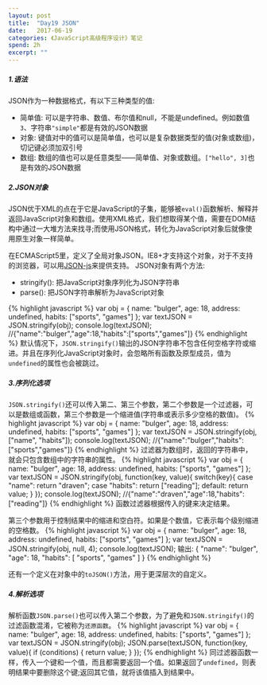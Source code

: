 ```yaml
---
layout: post
title:  "Day19 JSON"
date:   2017-06-19
categories: 《JavaScript高级程序设计》笔记
spend: 2h
excerpt: ""
---
```

##### 1.语法
JSON作为一种数据格式，有以下三种类型的值:
* 简单值: 可以是字符串、数值、布尔值和null，不能是undefined。例如数值`3`、字符串`"simple"`都是有效的JSON数据
* 对象: 键值对中的值可以是简单值，也可以是复杂数据类型的值(对象或数组)，切记键必须加双引号
* 数组: 数组的值也可以是任意类型——简单值、对象或数组。`["hello", 3]`也是有效的JSON数据

##### 2.JSON对象
JSON优于XML的点在于它是JavaScript的子集，能够被`eval()`函数解析、解释并返回JavaScript对象和数组。使用XML格式，我们想取得某个值，需要在DOM结构中通过一大堆方法来找寻;而使用JSON格式，转化为JavaScript对象后就像使用原生对象一样简单。

在ECMAScript5里，定义了全局对象JSON。IE8+才支持这个对象，对于不支持的浏览器，可以用[JSON-js](https://github.com/douglascrockford/JSON-js)来提供支持。
JSON对象有两个方法:
* stringify(): 把JavaScript对象序列化为JSON字符串
* parse(): 把JSON字符串解析为JavaScript对象

{% highlight javascript %}
    var obj = {
        name: "bulger",
        age: 18,
        address: undefined,
        habits: ["sports", "games"]
    };
    var textJSON = JSON.stringify(obj);
    console.log(textJSON);  //{"name":"bulger","age":18,"habits":["sports","games"]}
{% endhighlight %}
默认情况下，`JSON.stringify()`输出的JSON字符串不包含任何空格字符或缩进。并且在序列化JavaScript对象时，会忽略所有函数及原型成员，值为`undefined`的属性也会被跳过。

##### 3.序列化选项
`JSON.stringify()`还可以传入第二、第三个参数，第二个参数是一个过滤器，可以是数组或函数，第三个参数是一个缩进值(字符串或表示多少空格的数值)。
{% highlight javascript %}
    var obj = {
        name: "bulger",
        age: 18,
        address: undefined,
        habits: ["sports", "games"]
    };
    var textJSON = JSON.stringify(obj, ["name", "habits"]);
    console.log(textJSON);  //{"name":"bulger","habits":["sports","games"]}
{% endhighlight %}
过滤器为数组时，返回的字符串中，就会只包含数组中的字符串的属性。
{% highlight javascript %}
    var obj = {
        name: "bulger",
        age: 18,
        address: undefined,
        habits: ["sports", "games"]
    };
    var textJSON = JSON.stringify(obj, function(key, value){
        switch(key){
            case "name":
                return "draven";
            case "habits":
                return ["reading"];
            default:
                return value;
        }
    });
    console.log(textJSON);  //{"name":"draven","age":18,"habits":["reading"]}
{% endhighlight %}
函数过滤器根据传入的键来决定结果。  

第三个参数用于控制结果中的缩进和空白符。如果是个数值，它表示每个级别缩进的空格数。
{% highlight javascript %}
    var obj = {
        name: "bulger",
        age: 18,
        address: undefined,
        habits: ["sports", "games"]
    };
    var textJSON = JSON.stringify(obj, null, 4);
    console.log(textJSON);
    输出:
    {
        "name": "bulger",
        "age": 18,
        "habits": [
            "sports",
            "games"
        ]
    }
{% endhighlight %}

还有一个定义在对象中的`toJSON()`方法，用于更深层次的自定义。

##### 4.解析选项
解析函数`JSON.parse()`也可以传入第二个参数，为了避免和`JSON.stringify()`的过滤函数混淆，它被称为`还原函数`。
{% highlight javascript %}
    var obj = {
        name: "bulger",
        age: 18,
        address: undefined,
        habits: ["sports", "games"]
    };
    var textJSON = JSON.stringify(obj);
    JSON.parse(textJSON, function(key, value){
        if (conditions) {
            return value;
        }
    });
{% endhighlight %}
同过滤器函数一样，传入一个键和一个值，而且都需要返回一个值。如果返回了`undefined`，则表明结果中要删除这个键;返回其它值，就将该值插入到结果中。